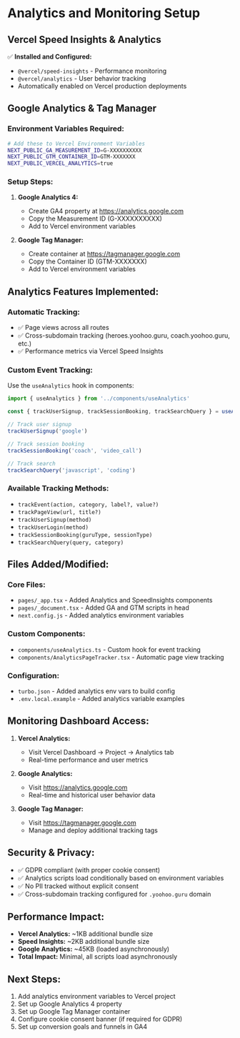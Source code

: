 # Analytics and Monitoring Setup

## Vercel Speed Insights & Analytics

✅ **Installed and Configured:**
- `@vercel/speed-insights` - Performance monitoring
- `@vercel/analytics` - User behavior tracking
- Automatically enabled on Vercel production deployments

## Google Analytics & Tag Manager

### Environment Variables Required:
```bash
# Add these to Vercel Environment Variables
NEXT_PUBLIC_GA_MEASUREMENT_ID=G-XXXXXXXXXX
NEXT_PUBLIC_GTM_CONTAINER_ID=GTM-XXXXXXX
NEXT_PUBLIC_VERCEL_ANALYTICS=true
```

### Setup Steps:
1. **Google Analytics 4:**
   - Create GA4 property at https://analytics.google.com
   - Copy the Measurement ID (G-XXXXXXXXXX)
   - Add to Vercel environment variables

2. **Google Tag Manager:**
   - Create container at https://tagmanager.google.com
   - Copy the Container ID (GTM-XXXXXXX)
   - Add to Vercel environment variables

## Analytics Features Implemented:

### Automatic Tracking:
- ✅ Page views across all routes
- ✅ Cross-subdomain tracking (heroes.yoohoo.guru, coach.yoohoo.guru, etc.)
- ✅ Performance metrics via Vercel Speed Insights

### Custom Event Tracking:
Use the `useAnalytics` hook in components:

```typescript
import { useAnalytics } from '../components/useAnalytics'

const { trackUserSignup, trackSessionBooking, trackSearchQuery } = useAnalytics()

// Track user signup
trackUserSignup('google')

// Track session booking
trackSessionBooking('coach', 'video_call')

// Track search
trackSearchQuery('javascript', 'coding')
```

### Available Tracking Methods:
- `trackEvent(action, category, label?, value?)`
- `trackPageView(url, title?)`
- `trackUserSignup(method)`
- `trackUserLogin(method)`
- `trackSessionBooking(guruType, sessionType)`
- `trackSearchQuery(query, category)`

## Files Added/Modified:

### Core Files:
- `pages/_app.tsx` - Added Analytics and SpeedInsights components
- `pages/_document.tsx` - Added GA and GTM scripts in head
- `next.config.js` - Added analytics environment variables

### Custom Components:
- `components/useAnalytics.ts` - Custom hook for event tracking
- `components/AnalyticsPageTracker.tsx` - Automatic page view tracking

### Configuration:
- `turbo.json` - Added analytics env vars to build config
- `.env.local.example` - Added analytics variable examples

## Monitoring Dashboard Access:

1. **Vercel Analytics:** 
   - Visit Vercel Dashboard → Project → Analytics tab
   - Real-time performance and user metrics

2. **Google Analytics:**
   - Visit https://analytics.google.com
   - Real-time and historical user behavior data

3. **Google Tag Manager:**
   - Visit https://tagmanager.google.com
   - Manage and deploy additional tracking tags

## Security & Privacy:

- ✅ GDPR compliant (with proper cookie consent)
- ✅ Analytics scripts load conditionally based on environment variables
- ✅ No PII tracked without explicit consent
- ✅ Cross-subdomain tracking configured for `.yoohoo.guru` domain

## Performance Impact:

- **Vercel Analytics:** ~1KB additional bundle size
- **Speed Insights:** ~2KB additional bundle size
- **Google Analytics:** ~45KB (loaded asynchronously)
- **Total Impact:** Minimal, all scripts load asynchronously

## Next Steps:

1. Add analytics environment variables to Vercel project
2. Set up Google Analytics 4 property
3. Set up Google Tag Manager container
4. Configure cookie consent banner (if required for GDPR)
5. Set up conversion goals and funnels in GA4